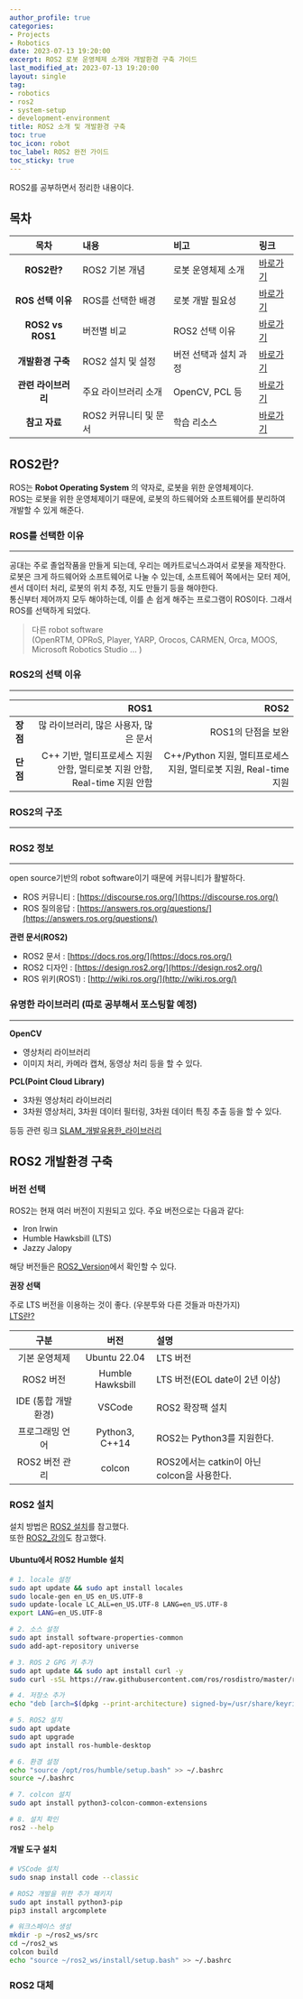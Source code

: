 ```yaml
---
author_profile: true
categories:
- Projects
- Robotics
date: 2023-07-13 19:20:00
excerpt: ROS2 로봇 운영체제 소개와 개발환경 구축 가이드
last_modified_at: 2023-07-13 19:20:00
layout: single
tag:
- robotics
- ros2
- system-setup
- development-environment
title: ROS2 소개 및 개발환경 구축
toc: true
toc_icon: robot
toc_label: ROS2 완전 가이드
toc_sticky: true
---
```


ROS2를 공부하면서 정리한 내용이다.

## 목차

|목차|내용|비고|링크|
|:--:|:--|:--|:--|
|**ROS2란?**|ROS2 기본 개념|로봇 운영체제 소개|<a href="#ros2란">바로가기</a>|
|**ROS 선택 이유**|ROS를 선택한 배경|로봇 개발 필요성|<a href="#ros를-선택한-이유">바로가기</a>|
|**ROS2 vs ROS1**|버전별 비교|ROS2 선택 이유|<a href="#ros2의-선택-이유">바로가기</a>|
|**개발환경 구축**|ROS2 설치 및 설정|버전 선택과 설치 과정|<a href="#ros2-개발환경-구축">바로가기</a>|
|**관련 라이브러리**|주요 라이브러리 소개|OpenCV, PCL 등|<a href="#유명한-라이브러리">바로가기</a>|
|**참고 자료**|ROS2 커뮤니티 및 문서|학습 리소스|<a href="#ros2-정보">바로가기</a>|
## ROS2란?
ROS는 **Robot Operating System** 의 약자로, 로봇을 위한 운영체제이다.  
ROS는 로봇을 위한 운영체제이기 때문에, 로봇의 하드웨어와 소프트웨어를 분리하여 개발할 수 있게 해준다.  

### ROS를 선택한 이유
--- 
공대는 주로 졸업작품을 만들게 되는데, 우리는 메카트로닉스과여서 로봇을 제작한다.   
로봇은 크게 하드웨어와 소프트웨어로 나눌 수 있는데, 소프트웨어 쪽에서는 모터 제어, 센서 데이터 처리, 로봇의 위치 추정, 지도 만들기 등을 해야한다.   
통신부터 제어까지 모두 해야하는데, 이를 손 쉽게 해주는 프로그램이 ROS이다. 그래서 ROS를 선택하게 되었다.    

>다른 robot software  
>(OpenRTM, OPRoS, Player, YARP, Orocos, CARMEN, Orca, MOOS, Microsoft Robotics Studio ... )

### ROS2의 선택 이유
---
  
||ROS1|ROS2|
  |:---:|---:|---:|
  |**장점**|많 라이브러리, 많은 사용자, 많은 문서|ROS1의 단점을 보완|
  |**단점**|C++ 기반, 멀티프로세스 지원 안함, 멀티로봇 지원 안함, Real-time 지원 안함|C++/Python 지원, 멀티프로세스 지원, 멀티로봇 지원, Real-time 지원|
  
### ROS2의 구조
---

  
### ROS2 정보
---
open source기반의 robot software이기 때문에 커뮤니티가 활발하다.  
* ROS 커뮤니티 : [https://discourse.ros.org/](https://discourse.ros.org/)
* ROS 질의응답 : [https://answers.ros.org/questions/](https://answers.ros.org/questions/)  

**관련 문서(ROS2)** 
* ROS2 문서 : [https://docs.ros.org/](https://docs.ros.org/)
* ROS2 디자인 : [https://design.ros2.org/](https://design.ros2.org/)
* ROS 위키(ROS1) : [http://wiki.ros.org/](http://wiki.ros.org/)
  
### 유명한 라이브러리 (따로 공부해서 포스팅할 예정)
---
**OpenCV**
- 영상처리 라이브러리
- 이미지 처리, 카메라 캡쳐, 동영상 처리 등을 할 수 있다.   
   
**PCL(Point Cloud Library)**
- 3차원 영상처리 라이브러리  
- 3차원 영상처리, 3차원 데이터 필터링, 3차원 데이터 특징 추출 등을 할 수 있다.  
  
등등 관련 링크 [SLAM_개발유용한_라이브러리](https://www.cv-learn.com/20220108-slam-libraries/)

## ROS2 개발환경 구축

### 버전 선택

ROS2는 현재 여러 버전이 지원되고 있다. 주요 버전으로는 다음과 같다:

- Iron Irwin
- Humble Hawksbill (LTS)
- Jazzy Jalopy

해당 버전들은 [ROS2_Version](https://docs.ros.org/en/foxy/Releases.html)에서 확인할 수 있다.

**권장 선택**

주로 LTS 버전을 이용하는 것이 좋다. (우분투와 다른 것들과 마찬가지)  
[LTS란?](https://namu.wiki/w/장기%20지원%20버전)

|구분|버전|설명|
|:---:|:---:|:---|
|기본 운영체제|Ubuntu 22.04|LTS 버전|
|ROS2 버전|Humble Hawksbill|LTS 버전(EOL date이 2년 이상)|
|IDE (통합 개발 환경)|VSCode|ROS2 확장팩 설치|
|프로그래밍 언어|Python3, C++14|ROS2는 Python3를 지원한다.|
|ROS2 버전 관리|colcon|ROS2에서는 catkin이 아닌 colcon을 사용한다.|

### ROS2 설치

설치 방법은 [ROS2 설치](https://velog.io/@hwang-chaewon/ROS2001)를 참고했다.  
또한 [ROS2_강의](https://www.udemy.com/course/ros2-for-beginners/)도 참고했다.

#### Ubuntu에서 ROS2 Humble 설치

```bash
# 1. locale 설정
sudo apt update && sudo apt install locales
sudo locale-gen en_US en_US.UTF-8
sudo update-locale LC_ALL=en_US.UTF-8 LANG=en_US.UTF-8
export LANG=en_US.UTF-8

# 2. 소스 설정
sudo apt install software-properties-common
sudo add-apt-repository universe

# 3. ROS 2 GPG 키 추가
sudo apt update && sudo apt install curl -y
sudo curl -sSL https://raw.githubusercontent.com/ros/rosdistro/master/ros.key -o /usr/share/keyrings/ros-archive-keyring.gpg

# 4. 저장소 추가
echo "deb [arch=$(dpkg --print-architecture) signed-by=/usr/share/keyrings/ros-archive-keyring.gpg] http://packages.ros.org/ros2/ubuntu $(. /etc/os-release && echo $UBUNTU_CODENAME) main" | sudo tee /etc/apt/sources.list.d/ros2.list > /dev/null

# 5. ROS2 설치
sudo apt update
sudo apt upgrade
sudo apt install ros-humble-desktop

# 6. 환경 설정
echo "source /opt/ros/humble/setup.bash" >> ~/.bashrc
source ~/.bashrc

# 7. colcon 설치
sudo apt install python3-colcon-common-extensions

# 8. 설치 확인
ros2 --help
```

#### 개발 도구 설치

```bash
# VSCode 설치
sudo snap install code --classic

# ROS2 개발을 위한 추가 패키지
sudo apt install python3-pip
pip3 install argcomplete

# 워크스페이스 생성
mkdir -p ~/ros2_ws/src
cd ~/ros2_ws
colcon build
echo "source ~/ros2_ws/install/setup.bash" >> ~/.bashrc
```

### ROS2 대체 